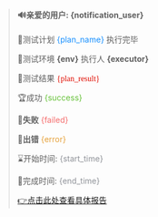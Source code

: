 > #### 🔊亲爱的用户: {notification_user}
> 🎉测试计划 <font color=#1890ff>{plan_name}</font> 执行完毕
> 
> 🎁测试环境 **{env}** 执行人 **{executor}**
>
> 🤖测试结果 <font color={result_color} face="黑体">{plan_result}</font>
> 
> 🏆成功 <font color=#67C23A>{success}</font>
> 
> 📜**失败** <font color=#F56C6C>{failed}</font>
> 
> 🔨**出错** <font color=#E6A23C>{error}</font>
> 
> ⌛开始时间: <font color=#909399>{start_time}</font>
> 
> 🎨完成时间: <font color=#909399>{end_time}</font>
> 
> [👉点击此处查看具体报告]({report_url})
